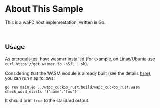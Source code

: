 # About This Sample

This is a waPC host implementation, written in Go.<br/>

<br/>

## Usage

As prerequisites, have [wasmer](https://wasmer.io/) installed (for example, on Linux/Ubuntu use `curl https://get.wasmer.io -sSfL | sh`).

Considering that the WASM module is already built (see the details [here](../wapc_cuckoo_rust/readme.md)), you can run it as follows:

`go run main.go ../wapc_cuckoo_rust/build/wapc_cuckoo_rust.wasm check_word_exists '{"name":"foo"}'`

It should print `true` to the standard output.

<br/>
